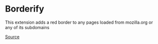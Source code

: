 # Borderify
This extension adds a red border to any pages loaded from mozilla.org or any of its subdomains

[Source](https://developer.mozilla.org/en-US/Add-ons/WebExtensions/Your_first_WebExtension)